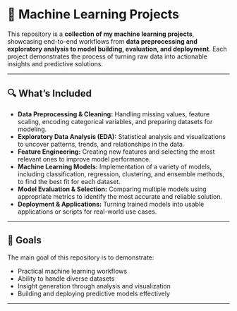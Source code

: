 # 🧠 Machine Learning Projects

This repository is a **collection of my machine learning projects**, showcasing end-to-end workflows from **data preprocessing and exploratory analysis to model building, evaluation, and deployment**. Each project demonstrates the process of turning raw data into actionable insights and predictive solutions.

---

## 🔍 What’s Included

- **Data Preprocessing & Cleaning:** Handling missing values, feature scaling, encoding categorical variables, and preparing datasets for modeling.  
- **Exploratory Data Analysis (EDA):** Statistical analysis and visualizations to uncover patterns, trends, and relationships in the data.  
- **Feature Engineering:** Creating new features and selecting the most relevant ones to improve model performance.  
- **Machine Learning Models:** Implementation of a variety of models, including classification, regression, clustering, and ensemble methods, to find the best fit for each dataset.  
- **Model Evaluation & Selection:** Comparing multiple models using appropriate metrics to identify the most accurate and reliable solution.  
- **Deployment & Applications:** Turning trained models into usable applications or scripts for real-world use cases.

---

## 🚀 Goals

The main goal of this repository is to demonstrate:  
- Practical machine learning workflows  
- Ability to handle diverse datasets  
- Insight generation through analysis and visualization  
- Building and deploying predictive models effectively

---
